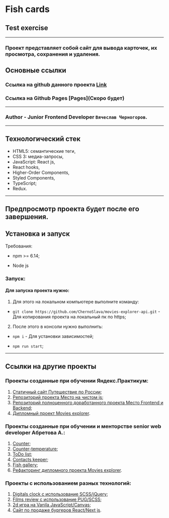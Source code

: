 # Fish cards

## Test exercise

---
### Проект представляет собой сайт для вывода карточек, их просмотра, сохранения и удаления.


## Основные ссылки
### Ссылка на github данного проекта [Link](https://github.com/ChernoSlava/fish-card.git)
### Ссылка на Github Pages [Pages](Скоро будет)
---
### **Author** - Junior Frontend Developer `Вячеслав Черногоров`.
---

## Технологический стек
- HTML5: семантические теги,
- CSS 3: медиа-запросы,
- JavaScript: React js,
- React hooks,
- Higher-Order Components,
- Styled Components,
- TypeScript;
- Redux.
---

## Предпросмотр проекта будет после его завершения. 


## Установка и запуск

Требования:

* npm >= 6.14;

* Node js

### Запуск:


#### Для запуска проекта нужно:
1. Для этого на локальном компьютере выполните команду: 

- `git clone https://github.com/ChernoSlava/movies-explorer-api.git` - Для копирования проекта на локальный пк по https;

2. После этого в консоли нужно выполнить: 

- `npm i` - Для установки зависимостей;

- `npm run start`;

--- 

## Ссылки на другие проекты
### Проекты созданные при обучении Яндекс.Практикум:

1) [Статичный сайт Путешествие по России](https://github.com/ChernoSlava/Russian-travel);
2) [Репозиторий проекта Место на чистом js](https://github.com/ChernoSlava/Mesto);
3) [Репозиторий полноценного доработанного проекта Место Frontend и Backend](https://github.com/ChernoSlava/react-mesto-api-full);
4) [Дипломный проект Movies explorer](https://github.com/ChernoSlava/movies-explorer-frontend).


### Проекты созданные при обучении и менторстве senior web developer Абретова А.:

1) [Counter](https://github.com/ChernoSlava/counter);
2) [Counter-temperature](https://github.com/ChernoSlava/counter-temperature);
3) [ToDo list](https://github.com/ChernoSlava/ToDo);
4) [Contacts keeper](https://github.com/ChernoSlava/contacts-keeper);
4) [Fish gallery](https://github.com/ChernoSlava/fish-gallery);
5) [Рефакторинг дипломного проекта Movies explorer](https://github.com/ChernoSlava/Movies-exlorer-refactor).

### Проекты с использованием разных технологий:

1) [Digitals clock с использование SCSS/jQuery](https://github.com/ChernoSlava/Digital-Clock.git);
2) [Films review с использование PUG/SCSS](https://github.com/ChernoSlava/Film-Review);
3) [2d игра на Vanila JavaScript/Canvas](https://github.com/ChernoSlava/Fluppy);
4) [Сайт по продаже бургеров React/Next js](https://github.com/ChernoSlava/Burgers-Next-JS).
